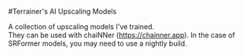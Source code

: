 #Terrainer's AI Upscaling Models

A collection of upscaling models I've trained.  
They can be used with chaiNNer (https://chainner.app). In the case of SRFormer models, you may need to use a nightly build.  
